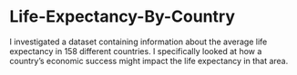 # Life-Expectancy-By-Country
I investigated a dataset containing information about the average life expectancy in 158 different countries. I specifically looked at how a country’s economic success might impact the life expectancy in that area.
